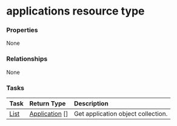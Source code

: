 # applications resource type



### Properties
None

### Relationships
None


### Tasks

| Task		   | Return Type	|Description|
|:---------------|:--------|:----------|
|[List](../api/application_list.md) | [Application](application.md) [] |Get application object collection. |

<!-- uuid: 18e97f64-9324-4c9f-b864-4ea509f6faee
2015-10-14 23:39:27 UTC -->
<!-- {
  "type": "#page.annotation",
  "description": "applications resource",
  "keywords": "",
  "section": "documentation",
  "tocPath": ""
}-->